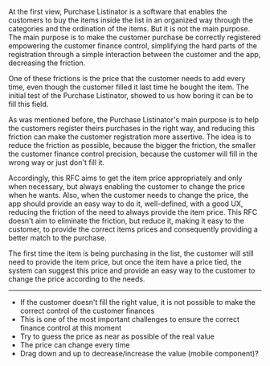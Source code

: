 At the first view, Purchase Listinator is a software that enables the customers to buy the items inside the list in an organized way through the categories and the ordination of the items. But it is not the main purpose. The main purpose is to make the customer purchase be correctly registered empowering the customer finance control, simplifying the hard parts of the registration through a simple interaction between the customer and the app, decreasing the friction. 

One of these frictions is the price that the customer needs to add every time, even though the customer filled it last time he bought the item. The initial test of the Purchase Listinator, showed to us how boring it can be to fill this field. 

As was mentioned before, the Purchase Listinator's main purpose is to help the customers register theirs purchases in the right way, and reducing this friction can make the customer registration more assertive. The idea is to reduce the friction as possible, because the bigger the friction, the smaller the customer finance control precision, because the customer will fill in the wrong way or just don't fill it.

Accordingly, this RFC aims to get the item price appropriately and only when necessary, but always enabling the customer to change the price when he wants. Also, when the customer needs to change the price, the app should provide an easy way to do it, well-defined, with a good UX, reducing the friction of the need to always provide the item price. This RFC doesn't aim to eliminate the friction, but reduce it, making it easy to the customer, to provide the correct items prices and consequently providing a better match to the purchase.

The first time the item is being purchasing in the list, the customer will still need to provide the item price, but once the item have a price tied, the system can suggest this price and provide an easy way to the customer to change the price according to the needs.


___


- If the customer doesn't fill the right value, it is not possible to make the correct control of the customer finances
- This is one of the most important challenges to ensure the correct finance control at this moment
- Try to guess the price as near as possible of the real value
- The price can change every time
- Drag down and up to decrease/increase the value (mobile component)?


